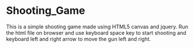 # Shooting_Game
This is a simple shooting game made using HTML5 canvas and jquery. Run the html file on browser and use keyboard space key to start shooting and keyboard left and right arrow to move the gun left and right.
